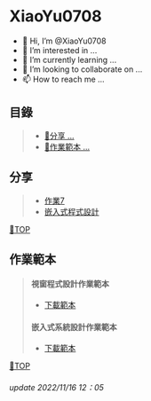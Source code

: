 # XiaoYu0708
- 👋 Hi, I’m @XiaoYu0708
- 👀 I’m interested in ...
- 🌱 I’m currently learning ...
- 💞️ I’m looking to collaborate on ...
- 📫 How to reach me ...
## 目錄
>- [🎈分享 ... ](#分享)
>- [ 📒作業範本 ... ](#作業範本)
## 分享
>- [作業7](https://github.com/XiaoYu0708/HW7-Share)  
>- [嵌入式程式設計](https://github.com/XiaoYu0708/Embedded)

[📍TOP](#目錄)
## 作業範本
> #### 視窗程式設計作業範本
>- [下載範本](https://github.com/XiaoYu0708/XiaoYu0708/raw/main/5a9g0016exX.docx)
> #### 嵌入式系統設計作業範本
>- [下載範本](https://github.com/XiaoYu0708/XiaoYu0708/raw/main/5a9g0016.docx) 
 
[📍TOP](#目錄)
###### update 2022/11/16 12：05
